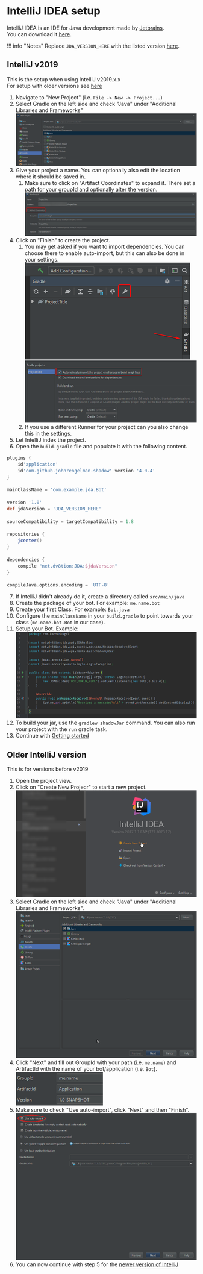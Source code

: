 [Jetbrains]: https://jetbrains.com/
[download]: https://jetbrains.com/idea/

# IntelliJ IDEA setup
IntelliJ IDEA is an IDE for Java development made by [Jetbrains].  
You can download it [here][download].

!!! info "Notes"
    Replace `JDA_VERSION_HERE` with the listed version [here](../index.md).

## IntelliJ v2019
This is the setup when using IntelliJ v2019.x.x  
For setup with older versions see [here](#older-intellij-version)

1. Navigate to "New Project" (i.e. `File -> New -> Project...`)
2. Select Gradle on the left side and check "Java" under "Additional Libraries and Frameworks"  
![step 2](../assets/img/intellij/new_step_2.png)
3. Give your project a name. You can optionally also edit the location where it should be saved in.
    1. Make sure to click on "Artifact Coordinates" to expand it. There set a path for your groupId and optionally alter the version.
	![step 3.1](../assets/img/intellij/new_step_3_1.png)
4. Click on "Finish" to create the project.
    1. You may get asked if you want to import dependencies. You can choose there to enable auto-import, but this can also be done in your settings.  
	![step 4.1 a](../assets/img/intellij/new_step_4_1_a.png)  
	![step 4.1 b](../assets/img/intellij/new_step_4_1_b.png)
    2. If you use a different Runner for your project can you also change this in the settings.
5. Let IntelliJ index the project.
6. Open the `build.gradle` file and populate it with the following content.  
```groovy
plugins {
    id'application'
    id'com.github.johnrengelman.shadow' version '4.0.4'
}

mainClassName = 'com.example.jda.Bot'

version '1.0'
def jdaVersion = 'JDA_VERSION_HERE'

sourceCompatibility = targetCompatibility = 1.8

repositories {
    jcenter()
}

dependencies {
    compile "net.dv8tion:JDA:$jdaVersion"
}

compileJava.options.encoding = 'UTF-8'
```
7. If IntelliJ didn't already do it, create a directory called `src/main/java`
8. Create the package of your bot. For example: `me.name.bot`
9. Create your first Class. For example: `Bot.java`
10. Configure the `mainClassName` in your `build.gradle` to point towards your class (`me.name.bot.Bot` in our case).
11. Setup your Bot. Example:  
	![step 11](../assets/img/intellij/new_step_11.png)
12. To build your jar, use the `gradlew shadowJar` command. You can also run your project with the `run` gradle task.
13. Continue with [Getting started](../usage/index.md)

## Older IntelliJ version
This is for versions before v2019

1. Open the project view.
2. Click on "Create New Projecr" to start a new project.  
![step 2](../assets/img/intellij/old_step_2.png)
3. Select Gradle on the left side and check "Java" under "Additional Libraries and Frameworks".  
![step 3](../assets/img/intellij/old_step_3.png)
4. Click "Next" and fill out GroupId with your path (i.e. `me.name`) and ArtifactId with the name of your bot/application (i.e. `Bot`).  
![step 4](../assets/img/intellij/old_step_4.png)
5. Make sure to check "Use auto-import", click "Next" and then "Finish".  
![step 5](../assets/img/intellij/old_step_5.png)
6. You can now continue with step 5 for the [newer version of IntelliJ](#intellij-v2019)
